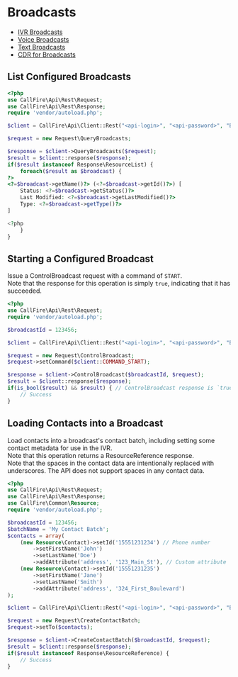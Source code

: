 Broadcasts
==========

* [IVR Broadcasts](broadcasts/01.ivr.md)
* [Voice Broadcasts](broadcasts/02.voice.md)
* [Text Broadcasts](broadcasts/03.text.md)
* [CDR for Broadcasts](broadcasts/04.cdr.md)

## List Configured Broadcasts

```php
<?php
use CallFire\Api\Rest\Request;
use CallFire\Api\Rest\Response;
require 'vendor/autoload.php';

$client = CallFire\Api\Client::Rest("<api-login>", "<api-password>", "Broadcast");

$request = new Request\QueryBroadcasts;

$response = $client->QueryBroadcasts($request);
$result = $client::response($response);
if($result instanceof Response\ResourceList) {
    foreach($result as $broadcast) {
?>
<?=$broadcast->getName()?> (<?=$broadcast->getId()?>) [
    Status: <?=$broadcast->getStatus()?>
    Last Modified: <?=$broadcast->getLastModified()?>
    Type: <?=$broadcast->getType()?>
]

<?php
    }
}
```

## Starting a Configured Broadcast

Issue a ControlBroadcast request with a command of `START`.  
Note that the response for this operation is simply `true`,
indicating that it has succeeded.

```php
<?php
use CallFire\Api\Rest\Request;
require 'vendor/autoload.php';

$broadcastId = 123456;

$client = CallFire\Api\Client::Rest("<api-login>", "<api-password>", "Broadcast");

$request = new Request\ControlBroadcast;
$request->setCommand($client::COMMAND_START);

$response = $client->ControlBroadcast($broadcastId, $request);
$result = $client::response($response);
if(is_bool($result) && $result) { // ControlBroadcast response is `true`
    // Success
}
```

## Loading Contacts into a Broadcast

Load contacts into a broadcast's contact batch, including
setting some contact metadata for use in the IVR.  
Note that this operation returns a ResourceReference response.  
Note that the spaces in the contact
data are intentionally replaced with underscores. The API
does not support spaces in any contact data.

```php
<?php
use CallFire\Api\Rest\Request;
use CallFire\Api\Rest\Response;
use CallFire\Common\Resource;
require 'vendor/autoload.php';

$broadcastId = 123456;
$batchName = 'My Contact Batch';
$contacts = array(
    (new Resource\Contact)->setId('15551231234') // Phone number
        ->setFirstName('John')
        ->setLastName('Doe')
        ->addAttribute('address', '123_Main_St'), // Custom attribute
    (new Resource\Contact)->setId('15551231235')
        ->setFirstName('Jane')
        ->setLastName('Smith')
        ->addAttribute('address', '324_First_Boulevard')
);

$client = CallFire\Api\Client::Rest("<api-login>", "<api-password>", "Broadcast");

$request = new Request\CreateContactBatch;
$request->setTo($contacts);

$response = $client->CreateContactBatch($broadcastId, $request);
$result = $client::response($response);
if($result instanceof Response\ResourceReference) {
    // Success
}
```
